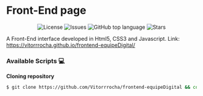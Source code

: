 # Front-End page

<p align="center">
  <a href="LICENSE" style="text-decoration: none">
    <img alt="License" src="https://img.shields.io/github/license/Vitorrrocha/frontend-equipeDigital?color=34CB79" />
  </a>

  <a href="https://github.com/Vitorrrocha/frontend-equipeDigital/issues" style="text-decoration: none">
    <img alt="Issues" src="https://img.shields.io/github/issues/Vitorrrocha/frontend-equipeDigital?color=34CB79" />
  </a>

  <a href="#" style="text-decoration: none">
    <img alt="GitHub top language" src="https://img.shields.io/github/languages/top/Vitorrrocha/frontend-equipeDigital?color=34CB79" />
  </a>
  
  <a href="https://github.com/Vitorrrocha/frontend-equipeDigital/stargazers" style="text-decoration: none">
    <img alt="Stars" src="https://img.shields.io/github/stars/Vitorrrocha/frontend-equipeDigital?style=social" />
  </a>
</p>

A Front-End interface developed in Html5, CSS3 and Javascript.
Link: https://vitorrrocha.github.io/frontend-equipeDigital/
### Available Scripts 💻

**Cloning repository**

```bash
$ git clone https://github.com/Vitorrrocha/frontend-equipeDigital && cd frontend-equipeDigital
```
